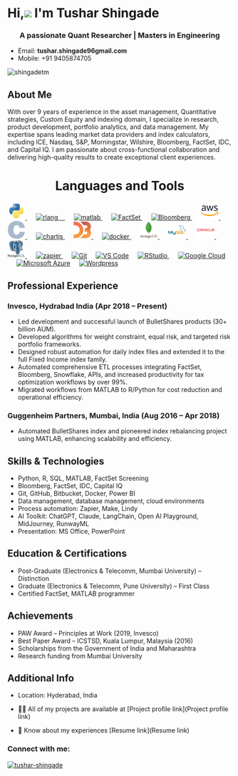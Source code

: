 
# Hi,![](https://user-images.githubusercontent.com/18350557/176309783-0785949b-9127-417c-8b55-ab5a4333674e.gif)  I'm Tushar Shingade 
<h3 align="center">A passionate Quant Researcher | Masters in Engineering</h3>

- Email: **tushar.shingade96gmail.com**
- Mobile: +91 9405874705
<p align="left"> <img src="https://komarev.com/ghpvc/?username=shingadetm&label=Profile%20views&color=0e75b6&style=flat" alt="shingadetm" /> </p>

## About Me

With over 9 years of experience in the asset management, Quantitative strategies, Custom Equity and indexing domain, I specialize in research, product development, portfolio analytics, and data management. My expertise spans leading market data providers and index calculators, including ICE, Nasdaq, S&P, Morningstar, Wilshire, Bloomberg, FactSet, IDC, and Capital IQ. I am passionate about cross-functional collaboration and delivering high-quality results to create exceptional client experiences.

<h1 align="center">Languages and Tools</h1>
<p align="left"> 
<a href="https://www.python.org" target="_blank" rel="noreferrer"> <img src="https://raw.githubusercontent.com/devicons/devicon/master/icons/python/python-original.svg" alt="python", title= "Python" width="40" height="40"/> </a>&nbsp;&nbsp;&nbsp;&nbsp;
<a href="https://www.r-project.org/" target="_blank" rel="noreferrer"><img src="https://raw.githubusercontent.com/danielcranney/readme-generator/main/public/icons/skills/rlang-colored.svg" alt="rlang" title="rlang" width="40" height="40" />&nbsp;&nbsp;&nbsp;&nbsp;</a>&nbsp;&nbsp;&nbsp;&nbsp;
<a href="https://www.mathworks.com/" target="_blank" rel="noreferrer"> <img src="https://upload.wikimedia.org/wikipedia/commons/2/21/Matlab_Logo.png" alt="matlab" title= "MATLAB" width="40" height="40"/> </a>&nbsp;&nbsp;&nbsp;&nbsp;
<a href="https://www.factset.com/" target="_blank" rel="noreferrer"> <img src="https://worldvectorlogo.com/logos/factset-1.svg" alt="FactSet" title="FactSet" width="40" height="40"/>
</a>&nbsp;&nbsp;&nbsp;&nbsp;
<a href="https://www.bloomberg.com/" target="_blank" rel="noreferrer"> <img src="https://www.stickpng.com/assets/images/5cb0633cda2b5d5b7c5f2b42.png" alt="Bloomberg" title="Bloomberg" width="40" height="40"/>
</a>&nbsp;&nbsp;&nbsp;&nbsp;
<a href="https://aws.amazon.com" target="_blank" rel="noreferrer"> <img src="https://raw.githubusercontent.com/devicons/devicon/master/icons/amazonwebservices/amazonwebservices-original-wordmark.svg" alt="aws" title= "aws" width="40" height="40"/> </a>&nbsp;&nbsp;&nbsp;&nbsp;
<a href="https://www.cprogramming.com/" target="_blank" rel="noreferrer"> <img src="https://raw.githubusercontent.com/devicons/devicon/master/icons/c/c-original.svg" alt="c" title= "C" width="40" height="40"/> </a>&nbsp;&nbsp;&nbsp;&nbsp;
<a href="https://www.chartjs.org" target="_blank" rel="noreferrer"> <img src="https://www.chartjs.org/media/logo-title.svg" alt="chartjs" title= "chartjs" width="40" height="40"/> </a>&nbsp;&nbsp;&nbsp;&nbsp;
<a href="https://d3js.org/" target="_blank" rel="noreferrer"> <img src="https://raw.githubusercontent.com/devicons/devicon/master/icons/d3js/d3js-original.svg" alt="d3js" title= "d3js" width="40" height="40"/> </a>&nbsp;&nbsp;&nbsp;&nbsp;
<a href="https://www.docker.com/" target="_blank" rel="noreferrer"> <img src="https://raw.githubusercontent.com/danielcranney/readme-generator/main/public/icons/skills/docker-colored.svg" alt="docker" title= "Docker" width="40" height="40"/> </a>&nbsp;&nbsp;&nbsp;&nbsp;
<a href="https://www.mongodb.com/" target="_blank" rel="noreferrer"> <img src="https://raw.githubusercontent.com/devicons/devicon/master/icons/mongodb/mongodb-original-wordmark.svg" alt="mongodb" title= "mongodb" width="40" height="40"/> </a>&nbsp;&nbsp;&nbsp;&nbsp;
<a href="https://www.mysql.com/" target="_blank" rel="noreferrer"> <img src="https://raw.githubusercontent.com/devicons/devicon/master/icons/mysql/mysql-original-wordmark.svg" alt="mysql"  width="40" height="40"/> </a>&nbsp;&nbsp;&nbsp;&nbsp;
<a href="https://www.oracle.com/" target="_blank" rel="noreferrer"> <img src="https://raw.githubusercontent.com/devicons/devicon/master/icons/oracle/oracle-original.svg" alt="oracle" title= "oracle" width="40" height="40"/> </a>&nbsp;&nbsp;&nbsp;&nbsp;
<a href="https://www.postgresql.org" target="_blank" rel="noreferrer"> <img src="https://raw.githubusercontent.com/devicons/devicon/master/icons/postgresql/postgresql-original-wordmark.svg" alt="postgresql" title= "postgresql" width="40" height="40"/> </a>&nbsp;&nbsp;&nbsp;&nbsp;
<a href="https://zapier.com" target="_blank" rel="noreferrer"> <img src="https://www.vectorlogo.zone/logos/zapier/zapier-icon.svg" alt="zapier"title= "zapier" width="40" height="40"/> </a>&nbsp;&nbsp;&nbsp;&nbsp;
<a href="https://git-scm.com/" target="_blank" rel="noreferrer"><img src="https://raw.githubusercontent.com/danielcranney/readme-generator/main/public/icons/skills/git-colored.svg" alt="Git" title="Git" width="40" height="40" /></a>&nbsp;&nbsp;&nbsp;&nbsp;
<a href="https://code.visualstudio.com/" target="_blank" rel="noreferrer"><img src="https://raw.githubusercontent.com/danielcranney/readme-generator/main/public/icons/skills/visualstudiocode-colored.svg" alt="VS Code" title="VS Code" width="40" height="40" /></a>&nbsp;&nbsp;&nbsp;&nbsp;
<a href="https://posit.co/download/rstudio-desktop/" target="_blank" rel="noreferrer"> <img src="https://upload.wikimedia.org/wikipedia/commons/1/1b/RStudio_logo_flat.svg" alt="RStudio" title="RStudio" width="40" height="40"/> </a>&nbsp;&nbsp;&nbsp;&nbsp;
<a href="https://cloud.google.com/" target="_blank" rel="noreferrer"><img src="https://raw.githubusercontent.com/danielcranney/readme-generator/main/public/icons/skills/googlecloud-colored.svg" alt="Google Cloud" title="Google Cloud" width="40" height="40" /></a>&nbsp;&nbsp;&nbsp;&nbsp;
<a href="https://portal.azure.com/" target="_blank" rel="noreferrer"><img src="https://raw.githubusercontent.com/danielcranney/readme-generator/main/public/icons/skills/azure-colored.svg" alt="Microsoft Azure" title="Microsoft Azure" width="40" height="40" /></a>&nbsp;&nbsp;&nbsp;&nbsp;
<a href="https://wordpress.com" target="_blank" rel="noreferrer"><img src="https://raw.githubusercontent.com/danielcranney/readme-generator/main/public/icons/skills/wordpress-colored.svg" alt="Wordpress" title="Wordpress" width="40" height="40" /></a>
</p>



## Professional Experience

### Invesco, Hydrabad India (Apr 2018 – Present)
- Led development and successful launch of BulletShares products (30+ billion AUM).
- Developed algorithms for weight constraint, equal risk, and targeted risk portfolio frameworks.
- Designed robust automation for daily index files and extended it to the full Fixed Income index family.
- Automated comprehensive ETL processes integrating FactSet, Bloomberg, Snowflake, APIs, and increased productivity for tax optimization workflows by over 99%.
- Migrated workflows from MATLAB to R/Python for cost reduction and operational efficiency.

### Guggenheim Partners, Mumbai, India (Aug 2016 – Apr 2018)
- Automated BulletShares index and pioneered index rebalancing project using MATLAB, enhancing scalability and efficiency.

## Skills & Technologies

- Python, R, SQL, MATLAB, FactSet Screening 
- Bloomberg, FactSet, IDC, Capital IQ
- Git, GitHub, Bitbucket, Docker, Power BI
- Data management, database management, cloud environments
- Process automation: Zapier, Make, Lindy
- AI Toolkit: ChatGPT, Claude, LangChain, Open AI Playground, MidJourney, RunwayML
- Presentation: MS Office, PowerPoint

## Education & Certifications

- Post-Graduate (Electronics & Telecomm, Mumbai University) – Distinction
- Graduate (Electronics & Telecomm, Pune University) – First Class
- Certified FactSet, MATLAB programmer

## Achievements

- PAW Award – Principles at Work (2019, Invesco)
- Best Paper Award – ICSTSD, Kuala Lumpur, Malaysia (2016)
- Scholarships from the Government of India and Maharashtra
- Research funding from Mumbai University

## Additional Info
- Location: Hyderabad, India
- 👨‍💻 All of my projects are available at [Project profile link](Project profile link)

- 📄 Know about my experiences [Resume link](Resume link)

<h3 align="left">Connect with me:</h3>
<p align="left">
<a href="https://linkedin.com/in/tushar-shingade" target="blank"><img align="center" src="https://raw.githubusercontent.com/rahuldkjain/github-profile-readme-generator/master/src/images/icons/Social/linked-in-alt.svg" alt="tushar-shingade" height="30" width="40" /></a>
</p>



